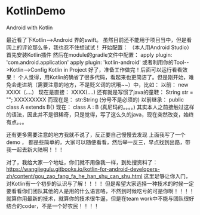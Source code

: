 # KotlinDemo
Android with Kotlin 

最近看了下Kotlin-->Android 界的swift。  虽然目前还不能用于项目当中，但是看网上的评论那么多，我也忍不住想试试！
开始配置：
（本人用Android Studio）
首先安装Kotlin插件
然后在module的gradle文件中配置：
apply plugin: 'com.android.application'
apply plugin: 'kotlin-android'
或者利用你的Tool-->Kotlin-->Config Kotlin in Project
好了，准备工作做完！后面可以运行看看效果！
个人觉得，用Kotlin的确省了很多代码，看起来也更简洁了。但是刚开始，难免会走进坑（需要注意的地方，不是贬义词的坑哦~~）中，比如：
以前：
new  XXXX（....）
现在是直接：
XXXX(....)
还有就是写惯了java的童鞋：
String str = "";     XXXXXXXXX
而现在是：
str:String   (分号不是必须的)
以前继承：
public class A extends B{}
现在：
class A : B (真尼玛的。。。。)
其实本人之前接触过这样的语法，因此并不是很稀奇，只是觉得，写了这么久的java，现在突然改变，始终有点。。。

还有更多需要注意的地方我就不说了，反正要自己慢慢去发现
上面我写了一个demo ， 都是些简单的，大家可以随便看看，然后举一反三，早点找到出路，带我一起去新大陆啊！！！



对了，我给大家一个地址，你们就不用像我一样，到处搜资料了：https://wangjiegulu.gitbooks.io/kotlin-for-android-developers-zh/content/gou_zao_fang_fa_he_han_shu_can_shu.html
这里足够让你入门，对Kotlin有一个初步的认识与了解！！！！
但是希望大家选择一种技术的时候一定要看看你们团队其他的人是用的什么语言咯，不然到时候吃亏的可是你啊！！！！
就算你用最新的技术，就算你的技术很牛逼，但是在team work中不能与团队很好结合的coder，不是一个好农民！！！！
